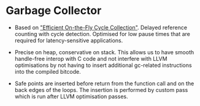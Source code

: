 # Garbage Collector

* Based on
  ["Efficient On-the-Fly Cycle Collection"](http://dl.acm.org/citation.cfm?id=1255453).
  Delayed reference counting with cycle detection. Optimised for low pause times that
  are required for latency-sensitive applications.

* Precise on heap, conservative on stack.
  This allows us to have smooth handle-free interop with C code and
  not interfere with LLVM optimisations by not having to insert
  additional gc-related instructions into the compiled bitcode.

* Safe points are inserted before return from the function call and on the
  back edges of the loops. The insertion is performed by custom pass which is run
  after LLVM optimisation passes.